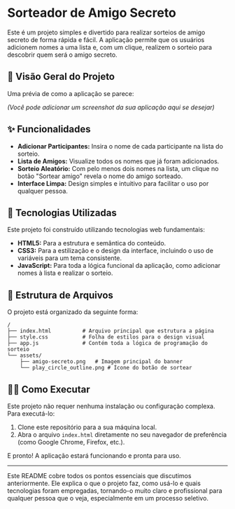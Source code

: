 # Sorteador de Amigo Secreto

Este é um projeto simples e divertido para realizar sorteios de amigo secreto de forma rápida e fácil. A aplicação permite que os usuários adicionem nomes a uma lista e, com um clique, realizem o sorteio para descobrir quem será o amigo secreto.

## 🎨 Visão Geral do Projeto

Uma prévia de como a aplicação se parece:

*(Você pode adicionar um screenshot da sua aplicação aqui se desejar)*

## ✨ Funcionalidades

  * **Adicionar Participantes:** Insira o nome de cada participante na lista do sorteio.
  * **Lista de Amigos:** Visualize todos os nomes que já foram adicionados.
  * **Sorteio Aleatório:** Com pelo menos dois nomes na lista, um clique no botão "Sortear amigo" revela o nome do amigo sorteado.
  * **Interface Limpa:** Design simples e intuitivo para facilitar o uso por qualquer pessoa.

## 🚀 Tecnologias Utilizadas

Este projeto foi construído utilizando tecnologias web fundamentais:

  * **HTML5:** Para a estrutura e semântica do conteúdo.
  * **CSS3:** Para a estilização e o design da interface, incluindo o uso de variáveis para um tema consistente.
  * **JavaScript:** Para toda a lógica funcional da aplicação, como adicionar nomes à lista e realizar o sorteio.

## 📂 Estrutura de Arquivos

O projeto está organizado da seguinte forma:

```
/
├── index.html          # Arquivo principal que estrutura a página
├── style.css           # Folha de estilos para o design visual
├── app.js              # Contém toda a lógica de programação do sorteio
└── assets/
    ├── amigo-secreto.png   # Imagem principal do banner
    └── play_circle_outline.png # Ícone do botão de sortear
```

## 🏃‍♂️ Como Executar

Este projeto não requer nenhuma instalação ou configuração complexa. Para executá-lo:

1.  Clone este repositório para a sua máquina local.
2.  Abra o arquivo `index.html` diretamente no seu navegador de preferência (como Google Chrome, Firefox, etc.).

E pronto\! A aplicação estará funcionando e pronta para uso.

-----

Este README cobre todos os pontos essenciais que discutimos anteriormente. Ele explica o que o projeto faz, como usá-lo e quais tecnologias foram empregadas, tornando-o muito claro e profissional para qualquer pessoa que o veja, especialmente em um processo seletivo.
